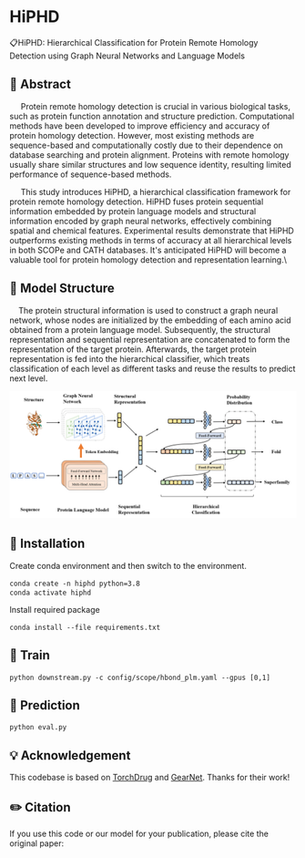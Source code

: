 # HiPHD
📋HiPHD: Hierarchical Classification for Protein Remote Homology Detection using Graph Neural Networks and Language Models

## 📘 Abstract
&nbsp;&nbsp;&nbsp;&nbsp; Protein remote homology detection is crucial in various biological tasks, such as protein function annotation and structure prediction. Computational methods have been developed to improve efficiency and accuracy of protein homology detection. However, most existing methods are sequence-based and computationally costly due to their dependence on database searching and protein alignment. Proteins with remote homology usually share similar structures and low sequence identity, resulting limited performance of sequence-based methods. 


&nbsp;&nbsp;&nbsp;&nbsp; This study introduces HiPHD, a hierarchical classification framework for protein remote homology detection. HiPHD fuses protein sequential information embedded by protein language models and structural information encoded by graph neural networks, effectively combining spatial and chemical features.
Experimental results demonstrate that HiPHD outperforms existing methods in terms of accuracy at all hierarchical levels in both SCOPe and CATH databases. It's anticipated HiPHD will become a valuable tool for protein homology detection and representation learning.\\



## 🧬 Model Structure
&nbsp;&nbsp;&nbsp;&nbsp;The protein structural information is used to construct a graph neural network, whose nodes are initialized by the embedding of each amino acid obtained from a protein language model. Subsequently, the structural representation and sequential representation are concatenated to form the representation of the target protein. Afterwards, the target protein representation is fed into the hierarchical classifier, which treats classification of each level as different tasks and reuse the results to predict next level.
<div align=center><img src=img/framework.png></div>

## 🧭 Installation
Create conda environment and then switch to the environment.
```
conda create -n hiphd python=3.8
conda activate hiphd
```

Install required package
```
conda install --file requirements.txt
```
## 🚀 Train
```
python downstream.py -c config/scope/hbond_plm.yaml --gpus [0,1]
```
## 🧐 Prediction
```
python eval.py
```
## 💡 Acknowledgement
This codebase is based on [TorchDrug](https://github.com/DeepGraphLearning/torchdrug) and [GearNet](https://github.com/DeepGraphLearning/GearNet). Thanks for their work!
 
## ✏️ Citation
If you use this code or our model for your publication, please cite the original paper:
